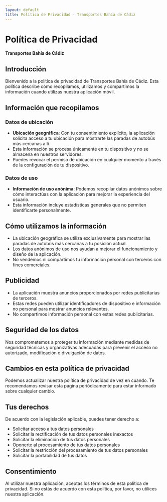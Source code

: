 ```yaml
---
layout: default
title: Política de Privacidad - Transportes Bahía de Cádiz
---
```


# Política de Privacidad

**Transportes Bahía de Cádiz**

## Introducción

Bienvenido a la política de privacidad de Transportes Bahía de Cádiz. Esta política describe cómo recopilamos, utilizamos y compartimos la información cuando utilizas nuestra aplicación móvil.

## Información que recopilamos

### Datos de ubicación

- **Ubicación geográfica**: Con tu consentimiento explícito, la aplicación solicita acceso a tu ubicación para mostrarte las paradas de autobús más cercanas a ti.
- Esta información se procesa únicamente en tu dispositivo y no se almacena en nuestros servidores.
- Puedes revocar el permiso de ubicación en cualquier momento a través de la configuración de tu dispositivo.

### Datos de uso

- **Información de uso anónima**: Podemos recopilar datos anónimos sobre cómo interactúas con la aplicación para mejorar la experiencia del usuario.
- Esta información incluye estadísticas generales que no permiten identificarte personalmente.

## Cómo utilizamos la información

- La ubicación geográfica se utiliza exclusivamente para mostrar las paradas de autobús más cercanas a tu posición actual.
- Los datos anónimos de uso nos ayudan a mejorar el funcionamiento y diseño de la aplicación.
- No vendemos ni compartimos tu información personal con terceros con fines comerciales.

## Publicidad

- La aplicación muestra anuncios proporcionados por redes publicitarias de terceros.
- Estas redes pueden utilizar identificadores de dispositivo e información no personal para mostrar anuncios relevantes.
- No compartimos información personal con estas redes publicitarias.

## Seguridad de los datos

Nos comprometemos a proteger tu información mediante medidas de seguridad técnicas y organizativas adecuadas para prevenir el acceso no autorizado, modificación o divulgación de datos.

## Cambios en esta política de privacidad

Podemos actualizar nuestra política de privacidad de vez en cuando. Te recomendamos revisar esta página periódicamente para estar informado sobre cualquier cambio.

## Tus derechos

De acuerdo con la legislación aplicable, puedes tener derecho a:
- Solicitar acceso a tus datos personales
- Solicitar la rectificación de tus datos personales inexactos
- Solicitar la eliminación de tus datos personales
- Oponerte al procesamiento de tus datos personales
- Solicitar la restricción del procesamiento de tus datos personales
- Solicitar la portabilidad de tus datos

## Consentimiento

Al utilizar nuestra aplicación, aceptas los términos de esta política de privacidad. Si no estás de acuerdo con esta política, por favor, no utilices nuestra aplicación.

